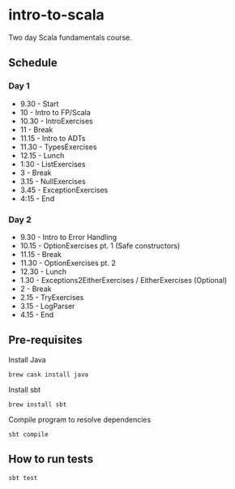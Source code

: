# intro-to-scala

Two day Scala fundamentals course.

## Schedule

### Day 1

* 9.30 - Start
* 10 - Intro to FP/Scala
* 10.30 - IntroExercises
* 11 - Break
* 11.15 - Intro to ADTs
* 11.30 - TypesExercises
* 12.15 - Lunch
* 1:30 - ListExercises
* 3 - Break
* 3.15 - NullExercises
* 3.45 - ExceptionExercises
* 4:15 - End

### Day 2

* 9.30 - Intro to Error Handling
* 10.15 - OptionExercises pt. 1 (Safe constructors)
* 11.15 - Break
* 11.30 - OptionExercises pt. 2
* 12.30 - Lunch
* 1.30 - Exceptions2EitherExercises / EitherExercises (Optional)
* 2 - Break
* 2.15 - TryExercises
* 3.15 - LogParser
* 4.15 - End

## Pre-requisites

Install Java

```
brew cask install java
```

Install sbt

```
brew install sbt
```

Compile program to resolve dependencies

```
sbt compile
```

## How to run tests

```
sbt test
```